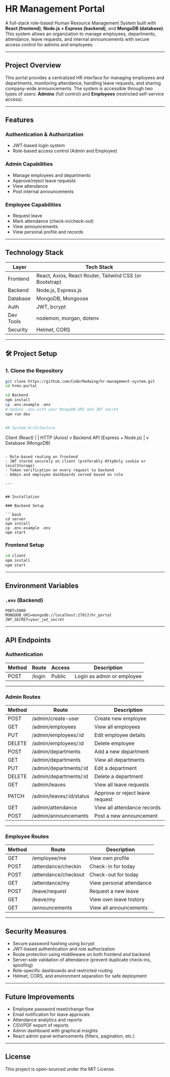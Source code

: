 # HR Management Portal

A full-stack role-based Human Resource Management System built with **React (frontend)**, **Node.js + Express (backend)**, and **MongoDB (database)**. This system allows an organization to manage employees, departments, attendance, leave requests, and internal announcements with secure access control for admins and employees.

---

## Project Overview

This portal provides a centralized HR interface for managing employees and departments, monitoring attendance, handling leave requests, and sharing company-wide announcements. The system is accessible through two types of users: **Admins** (full control) and **Employees** (restricted self-service access).

---

## Features

### Authentication & Authorization
- JWT-based login system
- Role-based access control (Admin and Employee)

### Admin Capabilities
- Manage employees and departments
- Approve/reject leave requests
- View attendance
- Post internal announcements

### Employee Capabilities
- Request leave
- Mark attendance (check-in/check-out)
- View announcements
- View personal profile and records

---

## Technology Stack

| Layer        | Tech Stack                      |
|--------------|----------------------------------|
| Frontend     | React, Axios, React Router, Tailwind CSS (or Bootstrap) |
| Backend      | Node.js, Express.js             |
| Database     | MongoDB, Mongoose               |
| Auth         | JWT, bcrypt                     |
| Dev Tools    | nodemon, morgan, dotenv         |
| Security     | Helmet, CORS                    |

---

## 🛠️ Project Setup

### 1. Clone the Repository

```bash
git clone https://github.com/CoderRedwing/hr-management-system.git
cd hrms-portal

cd Backend
npm install
cp .env.example .env
# Update .env with your MongoDB URI and JWT secret
npm run dev


## System Architecture

```

Client (React)
|
\| HTTP (Axios)
v
Backend API (Express + Node.js)
|
v
Database (MongoDB)

```

- Role-based routing on frontend
- JWT stored securely on client (preferably HttpOnly cookie or localStorage)
- Token verification on every request to backend
- Admin and employee dashboards served based on role

---


## Installation

### Backend Setup

```bash
cd server
npm install
cp .env.example .env
npm start
````

### Frontend Setup

```bash
cd client
npm install
npm start
```

---

## Environment Variables

### `.env` (Backend)

```
PORT=5000
MONGODB_URI=mongodb://localhost:27017/hr_portal
JWT_SECRET=your_jwt_secret
```

---

## API Endpoints

### Authentication

| Method | Route  | Access | Description                |
| ------ | ------ | ------ | -------------------------- |
| POST   | /login | Public | Login as admin or employee |

---

### Admin Routes

| Method | Route                     | Description                     |
| ------ | ------------------------- | ------------------------------- |
| POST   | /admin/create-user        | Create new employee             |
| GET    | /admin/employees          | View all employees              |
| PUT    | /admin/employees/\:id     | Edit employee details           |
| DELETE | /admin/employees/\:id     | Delete employee                 |
| POST   | /admin/departments        | Add a new department            |
| GET    | /admin/departments        | View all departments            |
| PUT    | /admin/departments/\:id   | Edit a department               |
| DELETE | /admin/departments/\:id   | Delete a department             |
| GET    | /admin/leaves             | View all leave requests         |
| PATCH  | /admin/leaves/\:id/status | Approve or reject leave request |
| GET    | /admin/attendance         | View all attendance records     |
| POST   | /admin/announcements      | Post a new announcement         |

---

### Employee Routes

| Method | Route                | Description              |
| ------ | -------------------- | ------------------------ |
| GET    | /employee/me         | View own profile         |
| POST   | /attendance/checkin  | Check-in for today       |
| POST   | /attendance/checkout | Check-out for today      |
| GET    | /attendance/my       | View personal attendance |
| POST   | /leave/request       | Request a new leave      |
| GET    | /leave/my            | View own leave history   |
| GET    | /announcements       | View all announcements   |

---

## Security Measures

* Secure password hashing using bcrypt
* JWT-based authentication and role authorization
* Route protection using middleware on both frontend and backend
* Server-side validation of attendance (prevent duplicate check-ins, spoofing)
* Role-specific dashboards and restricted routing
* Helmet, CORS, and environment separation for safe deployment

---

## Future Improvements

* Employee password reset/change flow
* Email notification for leave approvals
* Attendance analytics and reports
* CSV/PDF export of reports
* Admin dashboard with graphical insights
* React admin panel enhancements (filters, pagination, etc.)

---

## License

This project is open-sourced under the MIT License.

